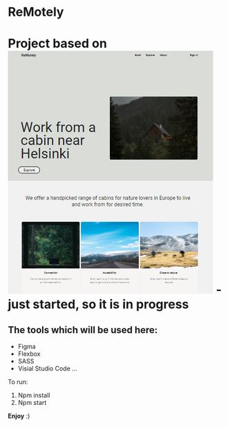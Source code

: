 # ReMotely
# Project based on ![Figma](assets/img/cover-github.png)  - just started, so it is **in progress**

## The tools which will be used here:

* Figma
* Flexbox
* SASS
* Visial Studio Code
...

To run:
1. Npm install
2. Npm start

**Enjoy** :)
